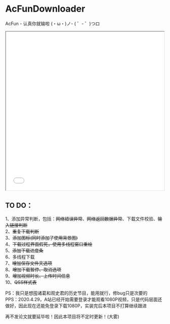 # AcFunDownloader
AcFun - 认真你就输啦 (・ω・)ノ- ( ゜- ゜)つロ

<iframe height=500 width=500 src="demo.gif">demo</iframe>  


## TO DO：
1、添加异常判断，包括：~~网络错误异常~~、~~网络返回数据异常~~、下载文件校验、~~输入链接判断~~   
2、~~重复下载判断~~   
3、~~添加图标(同时添加了使用背景图)~~   
4、~~下载过程界面假死，使用多线程窗口重绘~~  
5、~~添加下载进度条~~   
6、多线程下载   
7、~~增加保存文件夹选项~~  
8、~~增加下载暂停、取消选项~~  
9、~~增加视频时长、上传时间信息~~  
10、~~QSS样式表~~
    
PS：我只是想囤诸葛和观史君的历史节目，能用就行，修bug只是次要的  
PPS：2020.4.29，A站已经开始需要登录才能观看1080P视频，只是代码层面还做好，因此现在还能免登录下载1080P，实装完后本项目不打算继续跟进   

再不发论文就要延毕啦！因此本项目将不定时更新！(大雾) 
